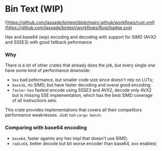 Bin Text (WIP)
=========

![https://github.com/lassade/bintext/blob/main/.github/workflows/rust.yml](https://github.com/lassade/bintext/workflows/Rust/badge.svg)

Hex and base64 (wip) encoding and decoding with support for SIMD (AVX2 and
SSSE3) with good fallback peformance

### Why 

There is a lot of other crates that already does the job, but every single one
have some kind of performance downside:

* `hex` bad peformance, but smaller code size since doesn't rely on LUTs;
* `base16`, no SIMD, but have faster decoding and overal good encoding;
* `faster-hex` fastest encode using SSSE3 and AVX2, decode only AVX2 but is
missing SSE implementation, which has the best SIMD coverage of all
instructions sets.

This crate provides implementations that covers all their competitors
performance weaknesses. Just run `cargo bench`.

### Comparing with base64 encoding

* `base64`, faster againts any hex impl that doesn't use SIMD;
* `radix64`, better decode but bit worse encoder than base64, avx enabled;